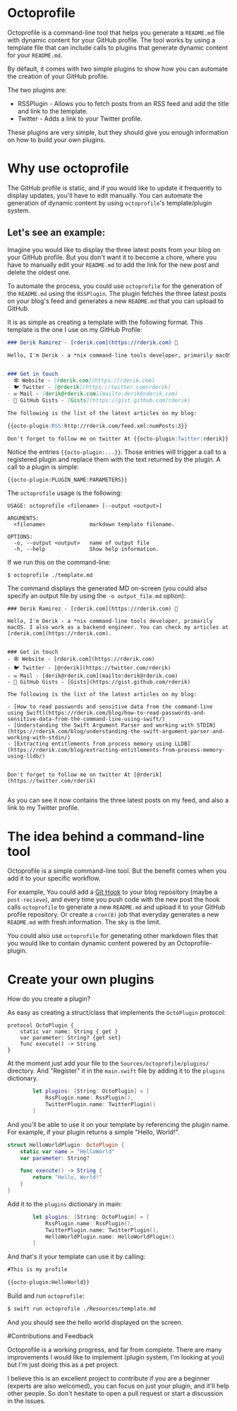 # Octoprofile

Octoprofile is a command-line tool that helps you generate a `README.md` file with dynamic content for your GitHub profile. The tool works by using a template file that can include calls to plugins that generate dynamic content for your `README.md`.

By default, it comes with two simple plugins to show how you can automate the creation of your GitHub profile.

The two plugins are:

+ RSSPlugin - Allows you to fetch posts from an RSS feed and add the title and link to the template.
+ Twitter   - Adds a link to your Twitter profile.

These plugins are very simple, but they should give you enough information on how to build your own plugins. 


# Why use octoprofile

The GitHub profile is static, and if you would like to update it frequently to display updates, you'll have to edit manually. You can automate the generation of dynamic content by using `octoprofile`'s template/plugin system.

## Let's see an example:

Imagine you would like to display the three latest posts from your blog on your GitHub profile. But you don't want it to become a chore, where you have to manually edit your `README.md` to add the link for the new post and delete the oldest one.

To automate the process, you could use `octoprofile` for the generation of the `README.md` using the `RSSPlugin`. The plugin fetches the three latest posts on your blog's feed and generates a new `README.md` that you can upload to GitHub.

It is as simple as creating a template with the following format. This template is the one I use on my GitHub Profile:

```md
### Derik Ramirez - [rderik.com](https://rderik.com) 👋

Hello, I'm Derik - a *nix command-line tools developer, primarily macOS. I also work as a backend engineer. You can check my articles at [rderik.com](https://rderik.com).


### Get in touch
- 🕸 Website - [rderik.com](https://rderik.com)
- 🐦 Twitter - [@rderik](https://twitter.com/rderik)
- ✉️ Mail - [derik@rderik.com](mailto:derik@rderik.com)
- 🐙 GitHub Gists - [Gists](https://gist.github.com/rderik)

The following is the list of the latest articles on my blog:

{{octo-plugin:RSS:http://rderik.com/feed.xml:numPosts:3}}

Don't forget to follow me on twitter At {{octo-plugin:Twitter:rderik}}
```


Notice the entries `{{octo-plugin:...}}`. Those entries will trigger a call to a registered plugin and replace them with the text returned by the plugin. A call to a plugin is simple:

```
{{octo-plugin:PLUGIN_NAME:PARAMETERS}}
```

The `octoprofile` usage is the following:

```
USAGE: octoprofile <filename> [--output <output>]

ARGUMENTS:
  <filename>              markdown template filename.

OPTIONS:
  -o, --output <output>   name of output file
  -h, --help              Show help information.
```

If we run this on the command-line:

```
$ octoprofile ./template.md
```

The command displays the generated MD on-screen (you could also specify an output file by using the `-o output_file.md` option):

```
### Derik Ramirez - [rderik.com](https://rderik.com) 👋

Hello, I'm Derik - a *nix command-line tools developer, primarily macOS. I also work as a backend engineer. You can check my articles at [rderik.com](https://rderik.com).


### Get in touch
- 🕸 Website - [rderik.com](https://rderik.com)
- 🐦 Twitter - [@rderik](https://twitter.com/rderik)
- ✉️ Mail - [derik@rderik.com](mailto:derik@rderik.com)
- 🐙 GitHub Gists - [Gists](https://gist.github.com/rderik)

The following is the list of the latest articles on my blog:

- [How to read passwords and sensitive data from the command-line using Swift](https://rderik.com/blog/how-to-read-passwords-and-sensitive-data-from-the-command-line-using-swift/)
- [Understanding the Swift Argument Parser and working with STDIN](https://rderik.com/blog/understanding-the-swift-argument-parser-and-working-with-stdin/)
- [Extracting entitlements from process memory using LLDB](https://rderik.com/blog/extracting-entitlements-from-process-memory-using-lldb/)


Don't forget to follow me on twitter At [@rderik](https://twitter.com/rderik)


```

As you can see it now contains the three latest posts on my feed, and also a link to my Twitter profile.

# The idea behind a command-line tool

Octoprofile is a simple command-line tool. But the benefit comes when you add it to your specific workflow.

For example, You could add a [Git Hook](https://git-scm.com/book/en/v2/Customizing-Git-Git-Hooks) to your blog repository (maybe a `post-recieve`), and every time you push code with the new post the hook calls `octoprofile` to generate a new `README.md` and upload it to your GitHub profile repository. Or create a `cron(8)` job that everyday generates a new `README.md` with fresh information. The sky is the limit.

You could also use `octoprofile` for generating other markdown files that you would like to contain dynamic content powered by an Octoprofile-plugin.

# Create your own plugins

How do you create a plugin?

As easy as creating a struct/class that implements the `OctoPlugin` protocol:

```
protocol OctoPlugin {
    static var name: String { get }
    var parameter: String? {get set}
    func execute() -> String
}
```

At the moment just add your file to the `Sources/octoprofile/plugins/` directory. And "Register" it in the `main.swift` file by adding it to the `plugins` dictionary.

```swift
        let plugins: [String: OctoPlugin] = [
            RssPlugin.name: RssPlugin(),
            TwitterPlugin.name: TwitterPlugin()
        ]
```

And you'll be able to use it on your template by referencing the plugin name. For example, if your plugin returns a simple "Hello, World!".


```swift
struct HelloWorldPlugin: OctoPlugin {
    static var name = "HelloWorld"
    var parameter: String?

    func execute() -> String {
        return "Hello, World!"
    }
}
```

Add it to the `plugins` dictionary in main:

```swift
        let plugins: [String: OctoPlugin] = [
            RssPlugin.name: RssPlugin(),
            TwitterPlugin.name: TwitterPlugin(),
            HelloWorldPlugin.name: HelloWorldPlugin()
        ]
```

And that's it your template can use it by calling:

```md
#This is my profile

{{octo-plugin:HelloWorld}}
```

Build and run `octoprofile`:

```bash
$ swift run octoprofile ./Resources/template.md
```

And you should see the hello world displayed on the screen.

#Contributions and Feedback

Octoprofile is a working progress, and far from complete. There are many improvements I would like to implement (plugin system, I'm looking at you) but I'm just doing this as a pet project. 

I believe this is an excellent project to contribute if you are a beginner (experts are also welcomed), you can focus on just your plugin, and it'll help other people. So don't hesitate to open a pull request or start a discussion in the issues.
